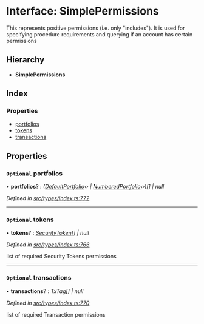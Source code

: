 # Interface: SimplePermissions

This represents positive permissions (i.e. only "includes"). It is used
  for specifying procedure requirements and querying if an account has certain
  permissions

## Hierarchy

* **SimplePermissions**

## Index

### Properties

* [portfolios](simplepermissions.md#optional-portfolios)
* [tokens](simplepermissions.md#optional-tokens)
* [transactions](simplepermissions.md#optional-transactions)

## Properties

### `Optional` portfolios

• **portfolios**? : *([DefaultPortfolio](../classes/defaultportfolio.md)‹› | [NumberedPortfolio](../classes/numberedportfolio.md)‹›)[] | null*

*Defined in [src/types/index.ts:772](https://github.com/PolymathNetwork/polymesh-sdk/blob/56921667/src/types/index.ts#L772)*

___

### `Optional` tokens

• **tokens**? : *[SecurityToken](../classes/securitytoken.md)[] | null*

*Defined in [src/types/index.ts:766](https://github.com/PolymathNetwork/polymesh-sdk/blob/56921667/src/types/index.ts#L766)*

list of required Security Tokens permissions

___

### `Optional` transactions

• **transactions**? : *TxTag[] | null*

*Defined in [src/types/index.ts:770](https://github.com/PolymathNetwork/polymesh-sdk/blob/56921667/src/types/index.ts#L770)*

list of required Transaction permissions
